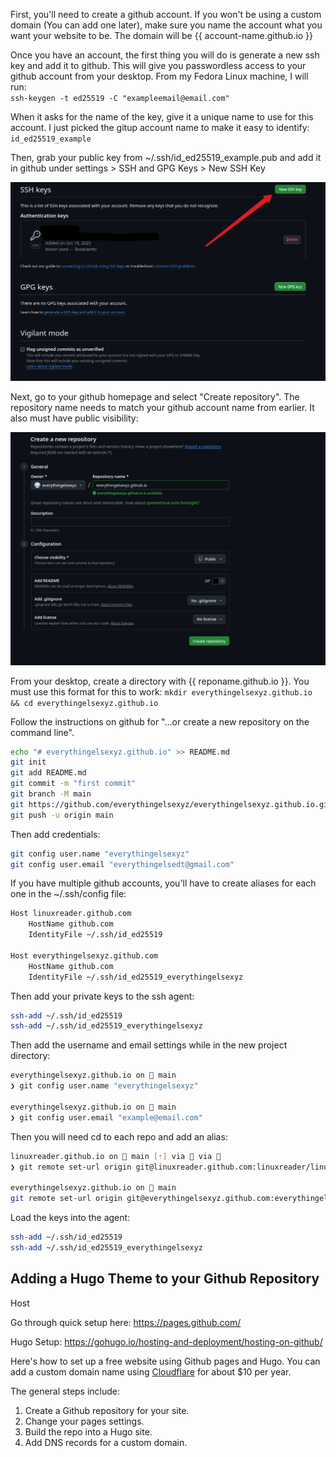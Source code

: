 First, you'll need to create a github account. If you won't be using a custom domain (You can add one later), make sure you name the account what you want your website to be. The domain will be {{ account-name.github.io }}

Once you have an account, the first thing you will do is generate a new ssh key and add it to github. This will give you passwordless access to your github account from your desktop. From my Fedora Linux machine, I will run:  
`ssh-keygen -t ed25519 -C "exampleemail@email.com"`

When it asks for the name of the key, give it a unique name to use for this account. I just picked the gitup account name to make it easy to identify:  
`id_ed25519_example`

Then, grab your public key from ~/.ssh/id_ed25519_example.pub and add it in github under settings > SSH and GPG Keys > New SSH Key

![](../images/Pasted%20image%2020251019034622.png)


Next, go to your github homepage and select "Create repository". The repository name needs to match your github account name from earlier. It also must have public visibility:

![](../images/Pasted%20image%2020251019053206.png)

From your desktop, create a directory with {{ reponame.github.io }}. You must use this format for this to work:
`mkdir everythingelsexyz.github.io && cd everythingelsexyz.github.io`

Follow the instructions on github for "…or create a new repository on the command line". 

```bash
echo "# everythingelsexyz.github.io" >> README.md
git init
git add README.md
git commit -m "first commit"
git branch -M main
git https://github.com/everythingelsexyz/everythingelsexyz.github.io.git
git push -u origin main
```

Then add credentials:  
```bash
git config user.name "everythingelsexyz"
git config user.email "everythingelsedt@gmail.com"
```

If you have multiple github accounts, you'll have to create aliases for each one in the ~/.ssh/config file:
```bash
Host linuxreader.github.com
    HostName github.com
    IdentityFile ~/.ssh/id_ed25519

Host everythingelsexyz.github.com
    HostName github.com
    IdentityFile ~/.ssh/id_ed25519_everythingelsexyz

```

Then add your private keys to the ssh agent:
```bash
ssh-add ~/.ssh/id_ed25519
ssh-add ~/.ssh/id_ed25519_everythingelsexyz
```

Then add the username and email settings while in the new project directory:
```bash
everythingelsexyz.github.io on  main 
❯ git config user.name "everythingelsexyz"

everythingelsexyz.github.io on  main 
❯ git config user.email "example@email.com"
```

Then you will need cd to each repo and add an alias:
```bash
linuxreader.github.io on  main [⇡] via 🐹 via  
❯ git remote set-url origin git@linuxreader.github.com:linuxreader/linuxreader.git

everythingelsexyz.github.io on  main 
git remote set-url origin git@everythingelsexyz.github.com:everythingelsexyz/everythingelsexyz.git
```

Load the keys into the agent:
```bash
ssh-add ~/.ssh/id_ed25519
ssh-add ~/.ssh/id_ed25519_everythingelsexyz
```

## Adding a Hugo Theme to your Github Repository



Host


Go through quick setup here: https://pages.github.com/

Hugo Setup: https://gohugo.io/hosting-and-deployment/hosting-on-github/

Here's how to set up a free website using Github pages and Hugo. You can add a custom domain name using [Cloudflare](https://www.cloudflare.com/) for about $10 per year. 

The general steps include:
1. Create a Github repository for your site. 
2. Change your pages settings.
3. Build the repo into a Hugo site. 
4. Add DNS records for a custom domain. 
